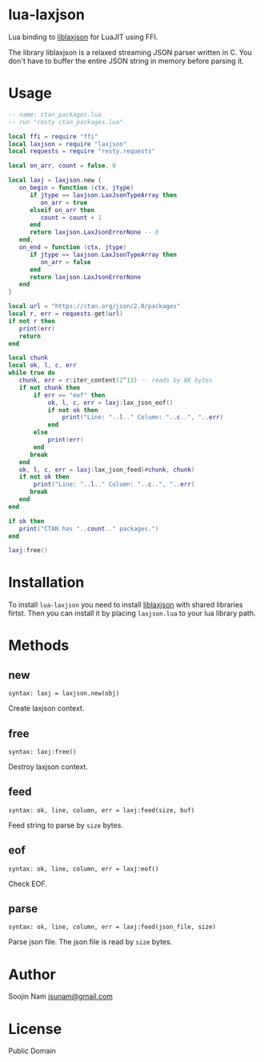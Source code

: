 lua-laxjson
====
Lua binding to [liblaxjson](https://github.com/andrewrk/liblaxjson)
for LuaJIT using FFI.

The library liblaxjson is a relaxed streaming JSON parser written in C.
You don't have to buffer the entire JSON string in memory before parsing it.

Usage
=====

````lua
-- name: ctan_packages.lua
-- run "resty ctan_packages.lua"

local ffi = require "ffi"
local laxjson = require "laxjson"
local requests = require "resty.requests"

local on_arr, count = false, 0

local laxj = laxjson.new {
   on_begin = function (ctx, jtype)
      if jtype == laxjson.LaxJsonTypeArray then
         on_arr = true
      elseif on_arr then
         count = count + 1
      end
      return laxjson.LaxJsonErrorNone -- 0
   end,
   on_end = function (ctx, jtype)
      if jtype == laxjson.LaxJsonTypeArray then
         on_arr = false
      end
      return laxjson.LaxJsonErrorNone
   end
}

local url = "https://ctan.org/json/2.0/packages"
local r, err = requests.get(url)
if not r then
   print(err)
   return
end

local chunk
local ok, l, c, err
while true do
   chunk, err = r:iter_content(2^13) -- reads by 8K bytes
   if not chunk then
       if err == "eof" then
           ok, l, c, err = laxj:lax_json_eof()
           if not ok then
               print("Line: "..l.." Column: "..c..", "..err)
           end
       else
           print(err)
       end
      break
   end
   ok, l, c, err = laxj:lax_json_feed(#chunk, chunk)
   if not ok then
       print("Line: "..l.." Column: "..c..", "..err)
      break
   end
end

if ok then
   print("CTAN has "..count.." packages.")
end

laxj:free()
````

Installation
============
To install `lua-laxjson` you need to install
[liblaxjson](https://github.com/andrewrk/liblaxjson#installation)
with shared libraries firtst.
Then you can install it by placing `laxjson.lua` to your lua library path.

Methods
=======

new
---
`syntax: laxj = laxjson.new(obj)`

Create laxjson context.

free
----
`syntax: laxj:free()`

Destroy laxjson context.

feed
----
`syntax: ok, line, column, err = laxj:feed(size, buf)`

Feed string to parse by `size` bytes.

eof
---
`syntax: ok, line, column, err = laxj:eof()`

Check EOF.

parse
-----
`syntax: ok, line, column, err = laxj:feed(json_file, size)`

Parse json file. The json file is read by `size` bytes.

Author
======
Soojin Nam jsunam@gmail.com

License
=======
Public Domain
